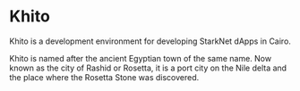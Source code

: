 # Khito
Khito is a development environment for developing StarkNet dApps in Cairo.

Khito is named after the ancient Egyptian town of the same name. Now known as the city of Rashid or Rosetta, it is a port city on the Nile delta and the place where the Rosetta Stone was discovered.
